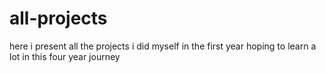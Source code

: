 # all-projects
here i present all the projects i did myself in the first year hoping to learn a lot in this four year journey
